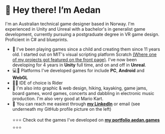 # 🦘 Hey there! I’m Aedan
I'm an Australian technical game designer based in Norway. I'm experienced in Unity and Unreal with a bachelor's in generalist game development, currently pursuing a postgraduate degree in VR game design. Proficient in C# and blueprints.
- 🐣 I've been playing games since a child and creating them since 11 years old. I started out on MIT's visual scripting platform Scratch [(Where one of my projects got featured on the front page)](https://scratch.mit.edu/projects/11436928/). I've now been developing for 4 years in **Unity** full time, and on and off in **Unreal**.
- 💻📲 Platforms I've developed games for include **PC**, **Android** and **WebGL**
- 👨‍💻 IDE of choice is Rider
- 🛶 I'm also into graphic & web design, hiking, kayaking, game jams, board games, word games, concerts and dabbling in electronic music production. I'm also very good at Mario Kart.
- 📨 You can reach me easiest through [**my LinkedIn**](www.linkedin.com/in/aedans) or email (see underneath my GitHub profile picture on the left)
<br> <br>⭐⭐⭐ Check out the games I've developed on [**my portfolio aedan.games**](https://aedan.games) ⭐⭐⭐
